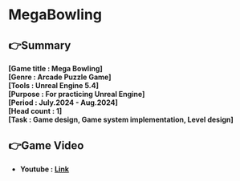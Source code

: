 # MegaBowling

## 👉Summary

**[Game title :  Mega Bowling]**  
**[Genre      :  Arcade Puzzle Game]**  
**[Tools      :  Unreal Engine 5.4]**  
**[Purpose    :  For practicing Unreal Engine]**  
**[Period     :  July.2024 - Aug.2024]**  
**[Head count :  1]**  
**[Task       :  Game design, Game system implementation, Level design]**  

## 👉Game Video

- **Youtube : [Link](https://youtube.com/playlist?list=PLjSAhx-L2n8e6NCdxOXa2W6iXMglx0xVu&feature=shared)**
